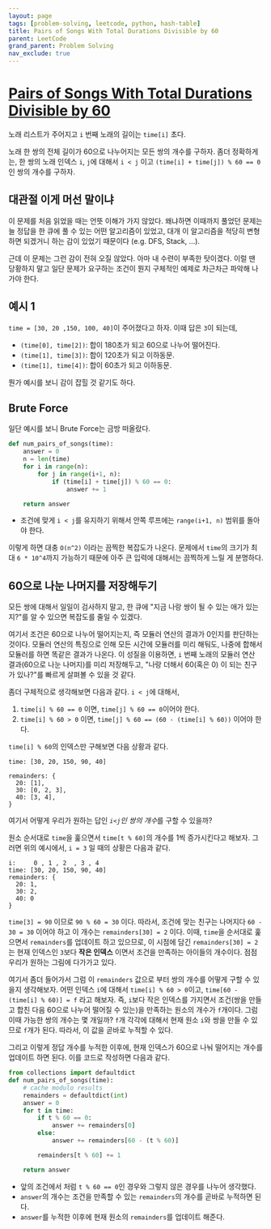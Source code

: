 ```yaml
---
layout: page
tags: [problem-solving, leetcode, python, hash-table]
title: Pairs of Songs With Total Durations Divisible by 60
parent: LeetCode
grand_parent: Problem Solving
nav_exclude: true
---
```


# [Pairs of Songs With Total Durations Divisible by 60](https://leetcode.com/problems/pairs-of-songs-with-total-durations-divisible-by-60/)
 노래 리스트가 주어지고 `i` 번째 노래의 길이는 `time[i]` 초다.

 노래 한 쌍의 전체 길이가 60으로 나누어지는 모든 쌍의 개수를
 구하자. 좀더 정확하게는, 한 쌍의 노래 인덱스 `i`, `j`에 대해서 `i <
 j` 이고 `(time[i] + time[j]) % 60 == 0`인 쌍의 개수를 구하자.

## 대관절 이게 머선 말이냐
 이 문제를 처음 읽었을 때는 언뜻 이해가 가지 않았다. 왜냐하면 이때까지
 풀었던 문제는 늘 정답을 한 큐에 풀 수 있는 어떤 알고리즘이 있었고,
 대개 이 알고리즘을 적당히 변형하면 되겠거니 하는 감이 있었기 때문이다
 (e.g. DFS, Stack, ...).

 근데 이 문제는 그런 감이 전혀 오질 않았다. 아마 내 수련이 부족한
 탓이겠다. 이럴 땐 당황하지 말고 일단 문제가 요구하는 조건이 뭔지
 구체적인 예제로 차근차근 파악해 나가야 한다.

## 예시 1
 `time = [30, 20 ,150, 100, 40]`이 주어졌다고 하자. 이때 답은 `3`이
 되는데,
  - `(time[0], time[2])`: 합이 180초가 되고 60으로 나누어 떨어진다.
  - `(time[1], time[3])`: 합이 120초가 되고 이하동문.
  - `(time[1], time[4])`: 합이 60초가 되고 이하동문.

 뭔가 예시를 보니 감이 잡힐 것 같기도 하다.

## Brute Force
 일단 예시를 보니 Brute Force는 금방 떠올랐다.

```python
def num_pairs_of_songs(time):
    answer = 0
    n = len(time)
    for i in range(n):
        for j in range(i+1, n):
            if (time[i] + time[j]) % 60 == 0:
                answer += 1

    return answer
```
 - 조건에 맞게 `i < j`를 유지하기 위해서 안쪽 루프에는 `range(i+1, n)`
   범위를 돌아야 한다.

 이렇게 하면 대충 `O(n^2)` 이라는 끔찍한 복잡도가 나온다. 문제에서
 `time`의 크기가 최대 `6 * 10^4`까지 가능하기 때문에 아주 큰 입력에
 대해서는 끔찍하게 느릴 게 분명하다.

## 60으로 나눈 나머지를 저장해두기
 모든 쌍에 대해서 일일이 검사하지 말고, 한 큐에 "지금 나랑 쌍이 될 수
 있는 애가 있는지?"를 알 수 있으면 복잡도를 줄일 수 있겠다.

 여기서 조건은 60으로 나누어 떨어지는지, 즉 모듈러 연산의 결과가
 0인지를 판단하는 것이다. 모듈러 연산의 특징으로 인해 모든 시간에
 모듈러를 미리 해둬도, 나중에 합해서 모듈러를 하면 똑같은 결과가
 나온다. 이 성질을 이용하면, `i` 번째 노래의 모듈러 연산 결과(60으로
 나눈 나머지)를 미리 저장해두고, "나랑 더해서 60(혹은 0) 이 되는
 친구가 있나?"를 빠르게 살펴볼 수 있을 것 같다.

 좀더 구체적으로 생각해보면 다음과 같다. `i < j`에 대해서,
  1. `time[i] % 60 == 0` 이면, `time[j] % 60 == 0`이어야 한다.
  2. `time[i] % 60 > 0` 이면, `time[j] % 60 == (60 - (time[i] % 60))`
     이어야 한다.

 `time[i] % 60`의 인덱스만 구해보면 다음 상황과 같다.

```
time: [30, 20, 150, 90, 40]

remainders: {
  20: [1],
  30: [0, 2, 3],
  40: [3, 4],
}
```

 여기서 어떻게 우리가 원하는 답인 *`i<j`인 쌍의 개수*를 구할 수
 있을까?

 원소 순서대로 `time`을 훑으면서 `time[t % 60]`의 개수를 1씩
 증가시킨다고 해보자. 그러면 위의 예시에서, `i = 3` 일 때의 상황은
 다음과 같다.

```
i:     0 , 1 , 2  , 3 , 4
time: [30, 20, 150, 90, 40]
remainders: {
  20: 1,
  30: 2,
  40: 0
}
```

 `time[3] = 90` 이므로 `90 % 60 = 30` 이다. 따라서, 조건에 맞는 친구는
 나머지다 `60 - 30 = 30` 이어야 하고 이 개수는 `remainders[30] = 2`
 이다. 이때, `time`을 순서대로 훑으면서 `remainders`를 업데이트 하고
 있으므로, 이 시점에 담긴 `remainders[30] = 2`는 현재 인덱스인 `3`보다
 **작은 인덱스** 이면서 조건을 만족하는 아이들의 개수이다. 점점 우리가
 원하는 그림에 다가가고 있다.

 여기서 좀더 들어가서 그럼 이 `remainders` 값으로 부터 쌍의 개수를
 어떻게 구할 수 있을지 생각해보자. 어떤 인덱스 `i`에 대해서 `time[i] %
 60 > 0`이고, `time[60 - (time[i] % 60)] = f` 라고 해보자. 즉, `i`보다
 작은 인덱스를 가지면서 조건(쌍을 만들고 합친 다음 60으로 나누어
 떨어질 수 있는)을 만족하는 원소의 개수가 `f`개이다. 그럼 이때 가능한
 쌍의 개수는 몇 개일까? `f`개 각각에 대해서 현재 원소 `i`와 쌍을 만들
 수 있므로 `f`개가 된다. 따라서, 이 값을 곧바로 누적할 수 있다.

 그리고 이렇게 정답 개수를 누적한 이후에, 현재 인덱스가 60으로 나눠
 떨어지는 개수를 업데이트 하면 된다. 이를 코드로 작성하면 다음과 같다.

```python
from collections import defaultdict
def num_pairs_of_songs(time):
    # cache modulo results
    remainders = defaultdict(int)
    answer = 0
    for t in time:
        if t % 60 == 0:
            answer += remainders[0]
        else:
            answer += remainders[60 - (t % 60)]

        remainders[t % 60] += 1

    return answer
```

 - 앞의 조건에서 처럼 `t % 60 == 0`인 경우와 그렇지 않은 경우를 나누어
   생각했다.
 - `answer`의 개수는 조건을 만족할 수 있는 `remainders`의 개수를
   곧바로 누적하면 된다.
 - `answer`를 누적한 이후에 현재 원소의 `remainders`를 업데이트
   해준다.
